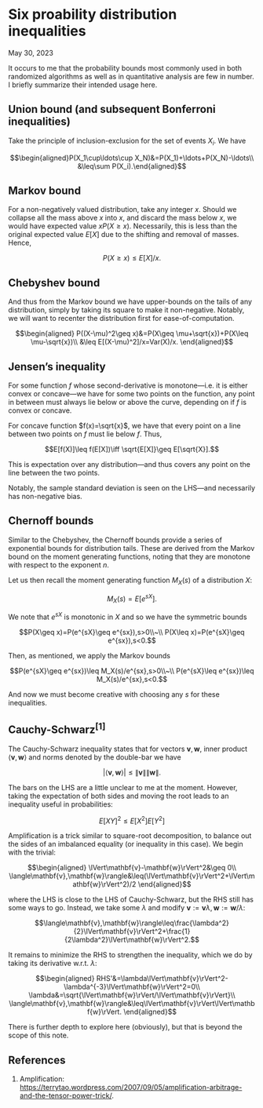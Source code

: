 <!-- emilia-snapshot-properties
Six proability distribution inequalities
2023/05/30
utulek
emilia-snapshot-properties -->

# Six proability distribution inequalities

May 30, 2023

It occurs to me that the probability bounds most commonly used in both randomized algorithms as well as in quantitative analysis are few in number. I briefly summarize their intended usage here.

## Union bound (and subsequent Bonferroni inequalities)

Take the principle of inclusion-exclusion for the set of events $X_i$. We have

$$\begin{aligned}P(X_1\cup\ldots\cup X_N)&=P(X_1)+\ldots+P(X_N)-\ldots\\
&\leq\sum P(X_i).\end{aligned}$$

## Markov bound

For a non-negatively valued distribution, take any integer $x$. Should we collapse all the mass above $x$ into $x$, and discard the mass below $x$, we would have expected value $xP(X\geq x)$. Necessarily, this is less than the original expected value $E[X]$ due to the shifting and removal of masses. Hence,

$$P(X\geq x)\leq E[X]/x.$$

## Chebyshev bound

And thus from the Markov bound we have upper-bounds on the tails of any distribution, simply by taking its square to make it non-negative. Notably, we will want to recenter the distribution first for ease-of-computation.

$$\begin{aligned}
P((X-\mu)^2\geq x)&=P(X\geq \mu+\sqrt{x})+P(X\leq \mu-\sqrt{x})\\
&\leq E[(X-\mu)^2]/x=Var(X)/x.
\end{aligned}$$

## Jensen’s inequality

For some function $f$ whose second-derivative is monotone—i.e. it is either convex or concave—we have for some two points on the function, any point in between must always lie below or above the curve, depending on if $f$ is convex or concave.

For concave function $f(x)=\sqrt{x}$, we have that every point on a line between two points on $f$ must lie below $f$. Thus,

$$E[f(X)]\leq f(E[X])\iff \sqrt{E[X]}\geq E[\sqrt{X}].$$

This is expectation over any distribution—and thus covers any point on the line between the two points.

Notably, the sample standard deviation is seen on the LHS—and necessarily has non-negative bias.

## Chernoff bounds

Similar to the Chebyshev, the Chernoff bounds provide a series of exponential bounds for distribution tails. These are derived from the Markov bound on the moment generating functions, noting that they are monotone with respect to the exponent $n$.

Let us then recall the moment generating function $M_X(s)$ of a distribution $X$:

$$M_X(s)=E[e^{sX}].$$

We note that $e^{sX}$ is monotonic in $X$ and so we have the symmetric bounds

$$P(X\geq x)=P(e^{sX}\geq e^{sx}),s>0\\~\\
P(X\leq x)=P(e^{sX}\geq e^{sx}),s<0.$$

Then, as mentioned, we apply the Markov bounds

$$P(e^{sX}\geq e^{sx})\leq M_X(s)/e^{sx},s>0\\~\\
P(e^{sX}\leq e^{sx})\leq M_X(s)/e^{sx},s<0.$$

And now we must become creative with choosing any $s$ for these inequalities.

## Cauchy-Schwarz<sup>[1]</sup>

The Cauchy-Schwarz inequality states that for vectors $\mathbf{v},\mathbf{w}$, inner product $\langle\mathbf{v},\mathbf{w}\rangle$ and norms denoted by the double-bar we have

$$\lvert\langle\mathbf{v},\mathbf{w}\rangle\rvert\leq\lVert\mathbf{v}\rVert\lVert\mathbf{w}\rVert.$$

The bars on the LHS are a little unclear to me at the moment. However, taking the expectation of both sides and moving the root leads to an inequality useful in probabilities:

$$E[XY]^2\leq E[X^2]E[Y^2]$$

Amplification is a trick similar to square-root decomposition, to balance out the sides of an imbalanced equality (or inequality in this case). We begin with the trivial:

$$\begin{aligned}
\lVert\mathbf{v}-\mathbf{w}\rVert^2&\geq 0\\
\langle\mathbf{v},\mathbf{w}\rangle&\leq(\lVert\mathbf{v}\rVert^2+\lVert\mathbf{w}\rVert^2)/2
\end{aligned}$$

where the LHS is close to the LHS of Cauchy-Schwarz, but the RHS still has some ways to go. Instead, we take some $\lambda$ and modify $\mathbf{v}:=\mathbf{v}\lambda,\mathbf{w}:=\mathbf{w}/\lambda$:

$$\langle\mathbf{v},\mathbf{w}\rangle\leq\frac{\lambda^2}{2}\lVert\mathbf{v}\rVert^2+\frac{1}{2\lambda^2}\lVert\mathbf{w}\rVert^2.$$

It remains to minimize the RHS to strengthen the inequality, which we do by taking its derivative w.r.t. $\lambda$:

$$\begin{aligned}
RHS'&=\lambda\lVert\mathbf{v}\rVert^2-\lambda^{-3}\lVert\mathbf{w}\rVert^2=0\\
\lambda&=\sqrt{\lVert\mathbf{w}\rVert/\lVert\mathbf{v}\rVert}\\
\langle\mathbf{v},\mathbf{w}\rangle&\leq\lVert\mathbf{v}\rVert\lVert\mathbf{w}\rVert.
\end{aligned}$$

There is further depth to explore here (obviously), but that is beyond the scope of this note.

## References

1. Amplification: <https://terrytao.wordpress.com/2007/09/05/amplification-arbitrage-and-the-tensor-power-trick/>.
